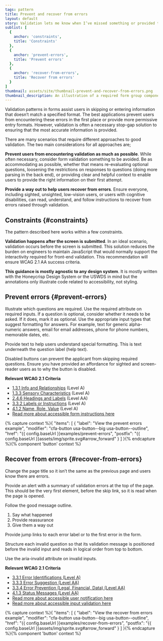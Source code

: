 ```yaml
---
tags: pattern
title: Prevent and recover from errors
layout: default
story: Validation lets me know when I’ve missed something or provided the wrong information in an online form
sublist: [
  {
    anchor: 'constraints',
    title: 'Constraints'
  },
  {
    anchor: 'prevent-errors',
    title: 'Prevent errors'
  },
  {
    anchor: 'recover-from-errors',
    title: 'Recover from errors'
  }
]
thumbnail: assets/site/thumbnail-prevent-and-recover-from-errors.png
thumbnail_description: An illustration of a required form group component.
---
```


<!-- INTRO -->

Validation patterns in forms assist users in skipping or entering information that doesn’t match a specified format. The best applications prevent users from encountering these errors in the first place or provide more permissive entry formats. However, validation is often a necessary stop-gap solution to ensuring that the most accurate information is provided.

There are many scenarios that require different approaches to good validation. The two main considerations for all approaches are;

**Prevent users from encountering validation as much as possible**. While often necessary, consider form validation something to be avoided. Be as accommodating as possible, whether that means re-evaluating optional questions, loosening the restrictions on responses to questions (doing more parsing in the back end), or providing clear and helpful context to enable users to provide the right information on their first attempt.

**Provide a way out to help users recover from errors**. Ensure everyone, including sighted, unsighted, low-vision users, or users with cognitive disabilities, can read, understand, and follow instructions to recover from errors raised through validation.

## Constraints {#constraints}

The pattern described here works within a few constraints.

**Validation happens after the screen is submitted**. In an ideal scenario, validation occurs before the screen is submitted. This solution reduces the burden on engineers to maintain JavaScript that would normally support the interactivity required for front-end validation. This recommendation will ensure WCAG 2.1 AA success criteria.

**This guidance is mostly agnostic to any design system**. It is mostly written with the Honeycrisp Design System or the USWDS in mind but the annotations only illustrate code related to accessibility, not styling.

## Prevent errors {#prevent-errors}

Illustrate which questions are required. Use the required attribute on required inputs. If a question is optional, consider whether it needs to be asked. If it does, mark it as optional.
Use the appropriate input types that suggest formatting for answers. For example, text for generic alpha-numeric answers, email for email addresses, phone for phone numbers, memorable dates, etc.

Provide text to help users understand special formatting. This is text underneath the question label (help text).

Disabled buttons can prevent the applicant from skipping required questions. Ensure you have provided an affordance for sighted and screen-reader users as to why the button is disabled.

**Relevant WCAG 2.1 Criteria**

* <a href="https://www.w3.org/WAI/WCAG21/quickref/#qr-content-structure-separation-programmatic" target="_blank" rel="noopener nofollow" class="usa-link--external">1.3.1 Info and Relationships</a> (Level A)
* <a href="https://www.w3.org/WAI/WCAG22/quickref/#sensory-characteristics" target="_blank" rel="noopener nofollow" class="usa-link--external">1.3.3 Sensory Characteristics</a> (Level A)
* <a href="https://www.w3.org/WAI/WCAG21/quickref/#qr-navigation-mechanisms-descriptive" target="_blank" rel="noopener nofollow" class="usa-link--external">2.4.6 Headings and Labels</a> (Level AA)
* <a href="https://www.w3.org/WAI/WCAG21/quickref/#qr-minimize-error-cues" target="_blank" rel="noopener nofollow" class="usa-link--external">3.3.2 Labels or Instructions</a> (Level A)
* <a href="https://www.w3.org/WAI/WCAG21/quickref/#qr-ensure-compat-rsv" target="_blank" rel="noopener nofollow" class="usa-link--external">4.1.2 Name, Role, Value</a> (Level A)
* <a href="https://www.w3.org/WAI/tutorials/forms/instructions/" target="_blank" rel="noopener nofollow" class="usa-link--external">Read more about accessible form instructions here</a>

{% capture context %}{
  "items": [
    {
      "label": "View the prevent errors example",
      "modifier": "cfa-button usa-button--big usa-button--outline",
      "href": "{{ config.baseUrl }}examples/prevent-errors",
      "postfix": "{{ config.baseUrl }}assets/img/sprite.svg#arrow_forward"
    }
  ]
}{% endcapture %}{% component 'button' context %}

## Recover from errors {#recover-from-errors}

Change the page title so it isn’t the same as the previous page and users know there are errors.

Provide an alert with a summary of validation errors at the top of the page. This should be the very first element, before the skip link, so it is read when the page is opened.

Follow the good message outline.

1. Say what happened
1. Provide reassurance
1. Give them a way out

Provide jump links to each error label or to the first error in the form.

Structure each invalid question so that its validation message is positioned before the invalid input and reads in logical order from top to bottom.

Use the aria-invalid attribute on invalid inputs.

**Relevant WCAG 2.1 Criteria**

* <a href="https://www.w3.org/WAI/WCAG21/quickref/#qr-minimize-error-identified" target="_blank" rel="noopener nofollow" class="usa-link--external">3.3.1 Error Identifications (Level A)</a>
* <a href="https://www.w3.org/WAI/WCAG21/quickref/#qr-minimize-error-suggestions" target="_blank" rel="noopener nofollow" class="usa-link--external">3.3.3 Error Suggestion (Level AA)</a>
* <a href="https://www.w3.org/WAI/WCAG21/quickref/#qr-minimize-error-reversible" target="_blank" rel="noopener nofollow" class="usa-link--external">3.3.4 Error Prevention (Legal, Financial, Data) (Level AA)</a>
* <a href="https://www.w3.org/WAI/WCAG22/quickref/?versions=2.1#status-messages" target="_blank" rel="noopener nofollow" class="usa-link--external">4.1.3 Status Messages (Level AA)</a>
* <a href="https://www.w3.org/WAI/tutorials/forms/notifications/" target="_blank" rel="noopener nofollow" class="usa-link--external">Read more about accessible user notification here</a>
* <a href="https://www.w3.org/WAI/tutorials/forms/validation/" target="_blank" rel="noopener nofollow" class="usa-link--external">Read more about accessible input validation here</a>

{% capture context %}{
  "items": [
    {
      "label": "View the recover from errors example",
      "modifier": "cfa-button usa-button--big usa-button--outline",
      "href": "{{ config.baseUrl }}examples/recover-from-errors",
      "postfix": "{{ config.baseUrl }}assets/img/sprite.svg#arrow_forward"
    }
  ]
}{% endcapture %}{% component 'button' context %}

